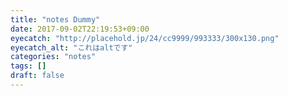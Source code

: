 ```yaml
---
title: "notes Dummy"
date: 2017-09-02T22:19:53+09:00
eyecatch: "http://placehold.jp/24/cc9999/993333/300x130.png"
eyecatch_alt: "これはaltです"
categories: "notes"
tags: []
draft: false
---
```


